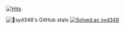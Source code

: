 [![Hits](https://hits.seeyoufarm.com/api/count/incr/badge.svg?url=https%3A%2F%2Fgithub.com%2Fsyd348&count_bg=%23CBCBCB&title_bg=%237E7E7E&icon=&icon_color=%23E7E7E7&title=hits&edge_flat=false)](https://hits.seeyoufarm.com)

![syd348's GitHub stats](https://github-readme-stats.vercel.app/api?username=syd348&show_icons=true&theme=radical)
[![Solved.ac
syd348](http://mazassumnida.wtf/api/generate_badge?boj=seoyeon1543)](https://solved.ac/seoyeon1543)
<!--
